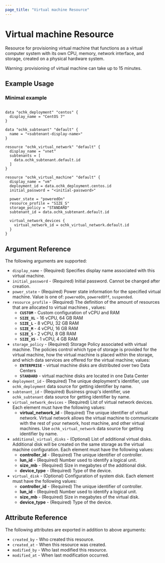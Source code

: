 ```yaml
---
page_title: "Virtual machine Resource"
---
```


# Virtual machine Resource

Resource for provisioning virtual machine that functions as a virtual computer system with its own CPU, memory, network interface, and storage, created on a physical hardware system. 

Warning: provisioning of virtual machine can take up to 15 minutes. 

## Example Usage

### Minimal example

```hcl

data "ochk_deployment" "centos" {
  display_name = "CentOS 7"
}

data "ochk_subtenant" "default" {
  name = "<subtenant-display-name>"
}

resource "ochk_virtual_network" "default" {
  display_name = "vnet"
  subtenants = [
    data.ochk_subtenant.default.id
  ]
}

resource "ochk_virtual_machine" "default" {
  display_name = "vm"
  deployment_id = data.ochk_deployment.centos.id
  initial_password = "<initial-password>"

  power_state = "poweredOn"
  resource_profile = "SIZE_S"
  storage_policy = "STANDARD"
  subtenant_id = data.ochk_subtenant.default.id

  virtual_network_devices {
    virtual_network_id = ochk_virtual_network.default.id
  }
}

```

## Argument Reference

The following arguments are supported:

* `display_name` - (Required) Specifies display name associated with this virtual machine. 
* `initial_password` - (Required) Initial password. Cannot be changed after creation.
* `power_state` - (Required) Power state information for the specified virtual machine. Value is one of: `poweredOn`, `poweredOff`, `suspended`. 
* `resource_profile` - (Required) The definition of the amount of resources that are allocated to virtual machines , values: 
  * **`CUSTOM`** - Custom configuration of vCPU and RAM
  * **`SIZE_XL`** - 16 vCPU, 64 GB RAM 
  * **`SIZE_L`** - 8 vCPU, 32 GB RAM 
  * **`SIZE_M`** - 4 vCPU, 16 GB RAM
  * **`SIZE_S`** - 2 vCPU, 8 GB RAM
  * **`SIZE_XS`** - 1 vCPU, 4 GB RAM
* `storage_policy` - (Required) Storage Policy associated with virtual machine. The policies control which type of storage is provided for the virtual machine, how the virtual machine is placed within the storage, and which data services are offered for the virtual machine; values: 
  * **`ENTERPRISE`** - virtual machine disks are distributed over two Data Centers
  * **`STANDARD`** - virtual machine disks are located in one Data Center 
* `deployment_id` - (Required) The unique deployment's identifier, use `ochk_deployment` data source for getting identifier by name. 
* `subtenant_id` - (Required) Business group's identifier, use `ochk_subtenant` data source for getting identifier by name.
* `virtual_network_devices` - (Required) List of virtual network devices. Each element must have the following values:
    * **virtual_network_id** - (Required) The unique identifier of virtual network. Virtual network allows the virtual machine to communicate with the rest of your network, host machine, and other virtual machines. Use `ochk_virtual_network` data source for getting identifier by name.
* `additional_virtual_disks` - (Optional) List of additional virtual disks. Additional disk will be created on the same storage as the virtual machine configuration. Each element must have the following values: 
    * **controller_id** - (Required) The unique identifier of controller.
    * **lun_id** - (Required) Number used to identify a logical unit.
    * **size_mb** - (Required) Size in megabytes of the additional disk. 
    * **device_type** - (Required) Type of the device.
* `virtual_disk` - (Optional) Configuration of system disk. Each element must have the following values:
    * **controller_id** - (Required) The unique identifier of controller.
    * **lun_id** - (Required) Number used to identify a logical unit.
    * **size_mb** - (Required) Size in megabytes of the virtual disk.
    * **device_type** - (Required) Type of the device.

## Attribute Reference

The following attributes are exported in addition to above arguments:
* `created_by` - Who created this resource.
* `created_at` - When this resource was created.
* `modified_by` - Who last modified this resource. 
* `modified_at` - When last modification occurred.  
